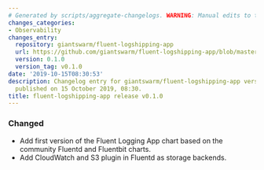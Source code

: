```yaml
---
# Generated by scripts/aggregate-changelogs. WARNING: Manual edits to this files will be overwritten.
changes_categories:
- Observability
changes_entry:
  repository: giantswarm/fluent-logshipping-app
  url: https://github.com/giantswarm/fluent-logshipping-app/blob/master/CHANGELOG.md#v010
  version: 0.1.0
  version_tag: v0.1.0
date: '2019-10-15T08:30:53'
description: Changelog entry for giantswarm/fluent-logshipping-app version 0.1.0,
  published on 15 October 2019, 08:30.
title: fluent-logshipping-app release v0.1.0
---
```


### Changed
- Add first version of the Fluent Logging App chart based on the community Fluentd and Fluentbit charts.
- Add CloudWatch and S3 plugin in Fluentd as storage backends.
